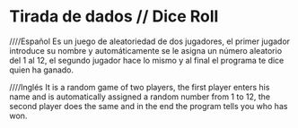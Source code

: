 # Tirada de dados // Dice Roll

////Español
Es un juego de aleatoriedad de dos jugadores, el primer jugador introduce su nombre y automáticamente se le asigna un número aleatorio del 1 al 12, el segundo jugador hace lo mismo y al final el programa te dice quien ha ganado.

////Inglés
It is a random game of two players, the first player enters his name and is automatically assigned a random number from 1 to 12, the second player does the same and in the end the program tells you who has won.
